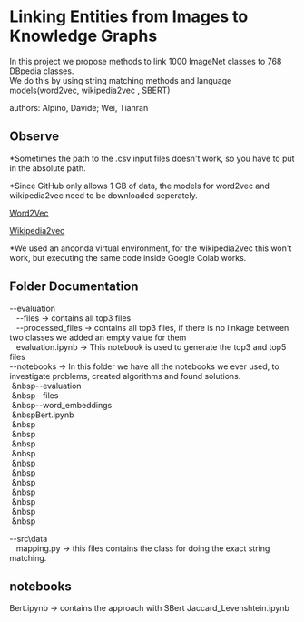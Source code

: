 # Linking Entities from Images to Knowledge Graphs

In this project we propose methods to link 1000 ImageNet classes to 768 DBpedia classes. <br> 
We do this by using string matching methods and language models(word2vec, wikipedia2vec , SBERT) <br> 

authors: Alpino, Davide; Wei, Tianran <br> 

## Observe
*Sometimes the path to the .csv input files doesn't work, so
you have to put in the absolute path.

*Since GitHub only allows 1 GB of data, the models for word2vec and wikipedia2vec need to be downloaded seperately.

[Word2Vec](https://code.google.com/archive/p/word2vec/)

[Wikipedia2vec](https://wikipedia2vec.github.io/wikipedia2vec/pretrained/)



*We used an anconda virtual environment, for the wikipedia2vec this won't work, but executing the same code inside 
Google Colab works.

## Folder Documentation
--evaluation </br>
 &nbsp;&nbsp; --files -> contains all top3 files</br>
 &nbsp;&nbsp; --processed_files -> contains all top3 files, if there is no linkage between two classes we added
an empty value for them </br>
 &nbsp;&nbsp; evaluation.ipynb  -> This notebook is used to generate the top3 and top5 files</br>
 --notebooks -> In this folder we have all the notebooks we ever used, to investigate problems, created algorithms and found solutions. <br>
&nbsp;&nbsp--evaluation <br>
&nbsp;&nbsp--files <br>
&nbsp;&nbsp--word_embeddings <br>
&nbsp;&nbspBert.ipynb <br>
&nbsp;&nbsp <br>
&nbsp;&nbsp <br>
&nbsp;&nbsp <br>
&nbsp;&nbsp <br>
&nbsp;&nbsp <br>
&nbsp;&nbsp <br>
&nbsp;&nbsp <br>
&nbsp;&nbsp <br>
&nbsp;&nbsp <br>
&nbsp;&nbsp <br>
&nbsp;&nbsp <br>


 --src\data <br>
  &nbsp;&nbsp; mapping.py -> this files contains the class for doing the exact string matching. <br> 



## notebooks



Bert.ipynb -> contains the approach with SBert
Jaccard_Levenshtein.ipynb









